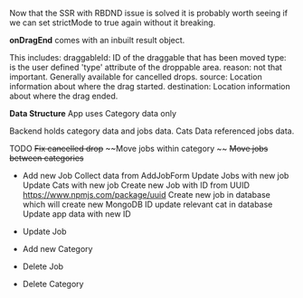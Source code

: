 Now that the SSR with RBDND issue is solved it is probably worth seeing if we can set strictMode to true again without it breaking.

**onDragEnd**
comes with an inbuilt result object.

This includes:
draggableId: ID of the draggable that has been moved
type: is the user defined 'type' attribute of the droppable area.
reason: not that important. Generally available for cancelled drops.
source: Location information about where the drag started.
destination: Location information about where the drag ended.

**Data Structure**
App uses Category data only

Backend holds category data and jobs data. Cats Data referenced jobs data.

TODO
~~Fix cancelled drop~~
~~Move jobs within category ~~
~~Move jobs between categories~~

- Add new Job
  Collect data from AddJobForm
  Update Jobs with new job
  Update Cats with new job
  Create new Job with ID from UUID https://www.npmjs.com/package/uuid
  Create new job in database which will create new MongoDB ID
  update relevant cat in database
  Update app data with new ID
- Update Job

- Add new Category
- Delete Job
- Delete Category
